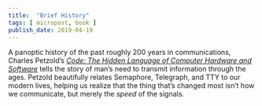 ```yaml
---
title:  "Brief History"
tags: [ micropost, book ]
publish_date: 2019-04-19
---
```


A panoptic history of the past roughly 200 years in communications, Charles Petzold’s *[Code: The Hidden Language of Computer Hardware and Software](https://books.apple.com/us/book/code/id850460676)* tells the story of man’s need to transmit information through the ages. Petzold beautifully relates Semaphore, Telegraph, and TTY to our modern lives, helping us realize that the thing that’s changed most isn’t how we communicate, but merely the *speed* of the signals. 

